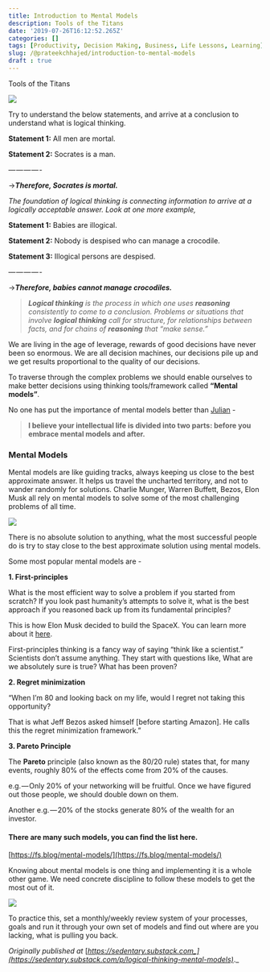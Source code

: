 ```yaml
---
title: Introduction to Mental Models
description: Tools of the Titans
date: '2019-07-26T16:12:52.265Z'
categories: []
tags: [Productivity, Decision Making, Business, Life Lessons, Learning]
slug: /@prateekchhajed/introduction-to-mental-models
draft : true
---
```

Tools of the Titans

![](https://cdn-images-1.medium.com/max/800/0*mPkLlduh9TvSaW79.jpeg)

Try to understand the below statements, and arrive at a conclusion to understand what is logical thinking.

**Statement 1:** All men are mortal.

**Statement 2:** Socrates is a man.

— — — — -

→**_Therefore, Socrates is mortal._**

_The foundation of logical thinking is connecting information to arrive at a logically acceptable answer. Look at one more example,_

**Statement 1:** Babies are illogical.

**Statement 2:** Nobody is despised who can manage a crocodile.

**Statement 3:** Illogical persons are despised.

— — — — -

→**_Therefore, babies cannot manage crocodiles._**

> **_Logical thinking_** _is the process in which one uses_ **_reasoning_** _consistently to come to a conclusion. Problems or situations that involve_ **_logical thinking_** _call for structure, for relationships between facts, and for chains of_ **_reasoning_** _that “make sense.”_

We are living in the age of leverage, rewards of good decisions have never been so enormous. We are all decision machines, our decisions pile up and we get results proportional to the quality of our decisions.

To traverse through the complex problems we should enable ourselves to make better decisions using thinking tools/framework called **“Mental models”**.

No one has put the importance of mental models better than [Julian](https://www.julian.com/) -

> **I believe your intellectual life is divided into two parts: before you embrace mental models and after.**

### Mental Models

Mental models are like guiding tracks, always keeping us close to the best approximate answer. It helps us travel the uncharted territory, and not to wander randomly for solutions. Charlie Munger, Warren Buffett, Bezos, Elon Musk all rely on mental models to solve some of the most challenging problems of all time.

![](https://cdn-images-1.medium.com/max/800/0*UTX-1OGZjZtP-Kge.jpeg)

There is no absolute solution to anything, what the most successful people do is try to stay close to the best approximate solution using mental models.

Some most popular mental models are -

**1\. First-principles**

What is the most efficient way to solve a problem if you started from scratch? If you look past humanity’s attempts to solve it, what is the best approach if you reasoned back up from its fundamental principles?

This is how Elon Musk decided to build the SpaceX. You can learn more about it [here](https://jamesclear.com/first-principles).

First-principles thinking is a fancy way of saying “think like a scientist.” Scientists don’t assume anything. They start with questions like, What are we absolutely sure is true? What has been proven?

**2\. Regret minimization**

“When I’m 80 and looking back on my life, would I regret not taking this opportunity?

That is what Jeff Bezos asked himself \[before starting Amazon\]. He calls this the regret minimization framework.”

**3\. Pareto Principle**

The **Pareto** principle (also known as the 80/20 rule) states that, for many events, roughly 80% of the effects come from 20% of the causes.

e.g. — Only 20% of your networking will be fruitful. Once we have figured out those people, we should double down on them.

Another e.g. — 20% of the stocks generate 80% of the wealth for an investor.

#### There are many such models, you can find the list here.

[https://fs.blog/mental-models/](https://fs.blog/mental-models/)

Knowing about mental models is one thing and implementing it is a whole other game. We need concrete discipline to follow these models to get the most out of it.

![](https://cdn-images-1.medium.com/max/800/0*cAv2nsEQoMc1DfRQ.jpeg)

To practice this, set a monthly/weekly review system of your processes, goals and run it through your own set of models and find out where are you lacking, what is pulling you back.

_Originally published at_ [_https://sedentary.substack.com_](https://sedentary.substack.com/p/logical-thinking-mental-models)_._
